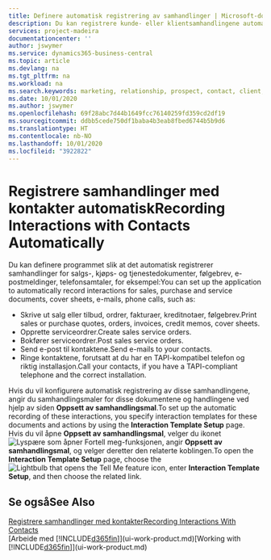 ```yaml
---
title: Definere automatisk registrering av samhandlinger | Microsoft-dokumentasjon
description: Du kan registrere kunde- eller klientsamhandlingene automatisk, for eksempel for salg, kjøp og servicedokumenter eller telefonsamtaler.
services: project-madeira
documentationcenter: ''
author: jswymer
ms.service: dynamics365-business-central
ms.topic: article
ms.devlang: na
ms.tgt_pltfrm: na
ms.workload: na
ms.search.keywords: marketing, relationship, prospect, contact, client, customer
ms.date: 10/01/2020
ms.author: jswymer
ms.openlocfilehash: 69f28abc7d44b1649fcc76140259fd359cd2df19
ms.sourcegitcommit: ddbb5cede750df1baba4b3eab8fbed6744b5b9d6
ms.translationtype: HT
ms.contentlocale: nb-NO
ms.lasthandoff: 10/01/2020
ms.locfileid: "3922822"
---
```

# <a name="recording-interactions-with-contacts-automatically"></a><span data-ttu-id="451f6-103">Registrere samhandlinger med kontakter automatisk</span><span class="sxs-lookup"><span data-stu-id="451f6-103">Recording Interactions with Contacts Automatically</span></span>
<span data-ttu-id="451f6-104">Du kan definere programmet slik at det automatisk registrerer samhandlinger for salgs-, kjøps- og tjenestedokumenter, følgebrev, e-postmeldinger, telefonsamtaler, for eksempel:</span><span class="sxs-lookup"><span data-stu-id="451f6-104">You can set up the application to automatically record interactions for sales, purchase and service documents, cover sheets, e-mails, phone calls, such as:</span></span>

* <span data-ttu-id="451f6-105">Skrive ut salg eller tilbud, ordrer, fakturaer, kreditnotaer, følgebrev.</span><span class="sxs-lookup"><span data-stu-id="451f6-105">Print sales or purchase quotes, orders, invoices, credit memos, cover sheets.</span></span>
* <span data-ttu-id="451f6-106">Opprette serviceordrer.</span><span class="sxs-lookup"><span data-stu-id="451f6-106">Create sales service orders.</span></span>
* <span data-ttu-id="451f6-107">Bokfører serviceordrer.</span><span class="sxs-lookup"><span data-stu-id="451f6-107">Post sales service orders.</span></span>
* <span data-ttu-id="451f6-108">Send e-post til kontaktene.</span><span class="sxs-lookup"><span data-stu-id="451f6-108">Send e-mails to your contacts.</span></span>
* <span data-ttu-id="451f6-109">Ringe kontaktene, forutsatt at du har en TAPI-kompatibel telefon og riktig installasjon.</span><span class="sxs-lookup"><span data-stu-id="451f6-109">Call your contacts, if you have a TAPI-compliant telephone and the correct installation.</span></span>

<span data-ttu-id="451f6-110">Hvis du vil konfigurere automatisk registrering av disse samhandlingene, angir du samhandlingsmaler for disse dokumentene og handlingene ved hjelp av siden **Oppsett av samhandlingsmal**.</span><span class="sxs-lookup"><span data-stu-id="451f6-110">To set up the automatic recording of these interactions, you specify interaction templates for these documents and actions by using the **Interaction Template Setup** page.</span></span>  
<span data-ttu-id="451f6-111">Hvis du vil åpne **Oppsett av samhandlingsmal**, velger du ikonet ![Lyspære som åpner Fortell meg-funksjonen](media/ui-search/search_small.png "Fortell hva du vil gjøre"), angir **Oppsett av samhandlingsmal**, og velger deretter den relaterte koblingen.</span><span class="sxs-lookup"><span data-stu-id="451f6-111">To open the **Interaction Template Setup** page, choose the ![Lightbulb that opens the Tell Me feature](media/ui-search/search_small.png "Tell me what you want to do") icon, enter **Interaction Template Setup**, and then choose the related link.</span></span>

## <a name="see-also"></a><span data-ttu-id="451f6-112">Se også</span><span class="sxs-lookup"><span data-stu-id="451f6-112">See Also</span></span>
[<span data-ttu-id="451f6-113">Registrere samhandlinger med kontakter</span><span class="sxs-lookup"><span data-stu-id="451f6-113">Recording Interactions With Contacts</span></span>](marketing-interactions.md)  
<span data-ttu-id="451f6-114">[Arbeide med [!INCLUDE[d365fin](includes/d365fin_md.md)]](ui-work-product.md)</span><span class="sxs-lookup"><span data-stu-id="451f6-114">[Working with [!INCLUDE[d365fin](includes/d365fin_md.md)]](ui-work-product.md)</span></span>  
